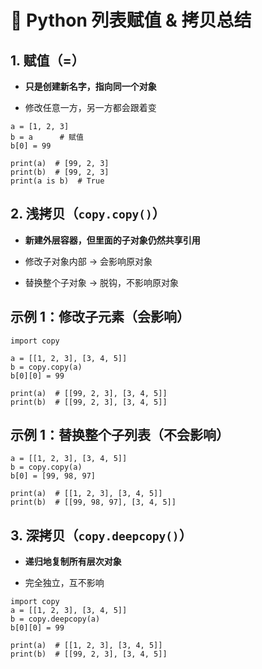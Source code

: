 
# 🐍 Python 列表赋值 & 拷贝总结

## 1. 赋值（=）

-   **只是创建新名字，指向同一个对象**
    
-   修改任意一方，另一方都会跟着变
```
a = [1, 2, 3]
b = a      # 赋值
b[0] = 99

print(a)  # [99, 2, 3]
print(b)  # [99, 2, 3]
print(a is b)  # True
```
## 2. 浅拷贝（`copy.copy()`）

-   **新建外层容器，但里面的子对象仍然共享引用**
    
-   修改子对象内部 → 会影响原对象
    
-   替换整个子对象 → 脱钩，不影响原对象
## 示例 1：修改子元素（会影响）
```
import copy

a = [[1, 2, 3], [3, 4, 5]]
b = copy.copy(a)
b[0][0] = 99

print(a)  # [[99, 2, 3], [3, 4, 5]]
print(b)  # [[99, 2, 3], [3, 4, 5]]
```
## 示例 1：替换整个子列表（不会影响）
```
a = [[1, 2, 3], [3, 4, 5]]
b = copy.copy(a)
b[0] = [99, 98, 97]

print(a)  # [[1, 2, 3], [3, 4, 5]]
print(b)  # [[99, 98, 97], [3, 4, 5]]
```
## 3. 深拷贝（`copy.deepcopy()`）

-   **递归地复制所有层次对象**
    
-   完全独立，互不影响
```
import copy
a = [[1, 2, 3], [3, 4, 5]]
b = copy.deepcopy(a)
b[0][0] = 99

print(a)  # [[1, 2, 3], [3, 4, 5]]
print(b)  # [[99, 2, 3], [3, 4, 5]]
```